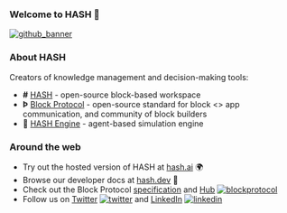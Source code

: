 [twitter]: https://twitter.com/hashintel
[linkedin]: https://www.linkedin.com/company/hashintel
[blockprotocol]: https://blockprotocol.org/
[github_banner]: https://github.com/hashintel#

### Welcome to HASH 👋

[![github_banner](https://hash.ai/cdn-cgi/imagedelivery/EipKtqu98OotgfhvKf6Eew/ec83e48d-5a46-4c3f-a603-5d9fc43ff400/github)][github_banner]

### About HASH

Creators of knowledge management and decision-making tools:
- **#** [HASH](https://github.com/hashintel/hash/tree/main/packages/hash) - open-source block-based workspace
- **Þ** [Block Protocol](https://github.com/blockprotocol/blockprotocol) - open-source standard for block <> app communication, and community of block builders
- 🧠 [HASH Engine](https://github.com/hashintel/hash/tree/main/packages/engine) - agent-based simulation engine

### Around the web

- Try out the hosted version of HASH at [hash.ai](https://hash.ai/) 🌍 
- Browse our developer docs at [hash.dev](https://hash.dev/) 🚀
- Check out the Block Protocol [specification](https://blockprotcol.org/) and [Hub](https://blockprotocol.org/hub) [![blockprotocol](https://hash.ai/cdn-cgi/imagedelivery/EipKtqu98OotgfhvKf6Eew/bfa9a3fc-9301-45d7-73e4-26e7feb62900/16x16icon)][blockprotocol]
- Follow us on [Twitter](https://twitter.com/hashintel) [![twitter](https://hash.ai/cdn-cgi/imagedelivery/EipKtqu98OotgfhvKf6Eew/8b960e80-562c-4b9a-da7c-837c44ad7200/16x16icon)][twitter] and [LinkedIn](https://www.linkedin.com/company/hashintel) [![linkedin](https://hash.ai/cdn-cgi/imagedelivery/EipKtqu98OotgfhvKf6Eew/e417965c-0ee9-4ae7-4d98-48810339dd00/16x16icon)][linkedin]
